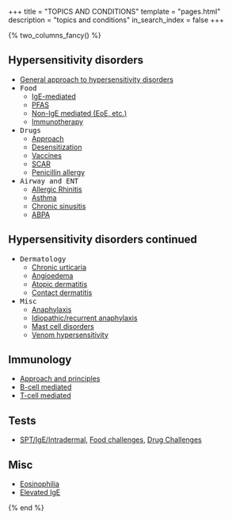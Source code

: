 +++
title = "TOPICS AND CONDITIONS"
template = "pages.html"
description = "topics and conditions"
in_search_index = false
+++

{% two_columns_fancy() %}

## Hypersensitivity disorders

- [General approach to hypersensitivity disorders](@/topics/hypersensitivity/hypersensitivity_approach.md)
- <kbd><kbd>Food</kbd></kbd>
  - [IgE-mediated](/topics/hypersensitivity/foods/ige)
  - [PFAS](/topics/hypersensitivity/foods/pfas)
  - [Non-IgE mediated (EoE, etc.)](@/topics/hypersensitivity/foods/non_ige.md)
  - [Immunotherapy](/topics/hypersensitivity/foods/immunotherapy)
- <kbd><kbd>Drugs</kbd></kbd>
  - [Approach](/topics/hypersensitivity/drugs/approach)
  - [Desensitization](/topics/hypersensitivity/drugs/desensitization)
  - [Vaccines](/topics/hypersensitivity/drugs/vaccines)
  - [SCAR](/topics/hypersensitivity/drugs/scar)
  - [Penicillin allergy](/topics/hypersensitivity/drugs/penicillin)
- <kbd><kbd>Airway and ENT</kbd></kbd>
  - [Allergic Rhinitis](@/topics/hypersensitivity/airway_ent/allergic_rhinitis.md)
  - [Asthma](/topics/hypersensitivity/airway_ent/asthma)
  - [Chronic sinusitis](@/topics/hypersensitivity/airway_ent/chronic_sinusitis.md)
  - [ABPA](/topics/hypersensitivity/airway_ent/abpa)

<!-- split -->

## Hypersensitivity disorders continued

- <kbd><kbd>Dermatology</kbd></kbd>
  - [Chronic urticaria](/topics/hypersensitivity/dermatology/csu)
  - [Angioedema](/topics/hypersensitivity/dermatology/angioedema)
  - [Atopic dermatitis](@/topics/hypersensitivity/dermatology/atopic_dermatitis.md)
  - [Contact dermatitis](@/topics/hypersensitivity/dermatology/contact_dermatitis.md)
- <kbd><kbd>Misc</kbd></kbd>
  - [Anaphylaxis](@/topics/hypersensitivity/misc/anaphylaxis.md)
  - [Idiopathic/recurrent anaphylaxis](@/topics/hypersensitivity/misc/idiopathic_anaphylaxis.md)
  - [Mast cell disorders](@/topics/hypersensitivity/misc/mast_cell_disorders.md)
  - [Venom hypersensitivity](/topics/hypersensitivity/misc/venom)

## Immunology

- [Approach and principles](/topics/immunology/approach)
- [B-cell mediated](@/topics/immunology/b_cell.md)
- [T-cell mediated](@/topics/immunology/t_cell.md)

## Tests

- [SPT/IgE/Intradermal](@/topics/tests/spt_ige_intradermal.md), [Food challenges](@/topics/tests/food_challenge.md), [Drug Challenges](@/topics/tests/drug_challenge.md)

## Misc

- [Eosinophilia](/topics/misc/eosinophilia)
- [Elevated IgE](@/topics/misc/elevated_ige.md)

{% end %}
